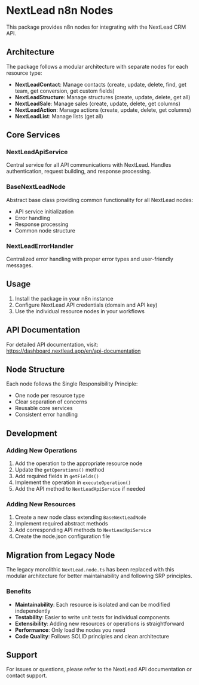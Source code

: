 # NextLead n8n Nodes

This package provides n8n nodes for integrating with the NextLead CRM API.

## Architecture

The package follows a modular architecture with separate nodes for each resource type:

- **NextLeadContact**: Manage contacts (create, update, delete, find, get team, get conversion, get custom fields)
- **NextLeadStructure**: Manage structures (create, update, delete, get all)
- **NextLeadSale**: Manage sales (create, update, delete, get columns)
- **NextLeadAction**: Manage actions (create, update, delete, get columns)
- **NextLeadList**: Manage lists (get all)

## Core Services

### NextLeadApiService
Central service for all API communications with NextLead. Handles authentication, request building, and response processing.

### BaseNextLeadNode
Abstract base class providing common functionality for all NextLead nodes:
- API service initialization
- Error handling
- Response processing
- Common node structure

### NextLeadErrorHandler
Centralized error handling with proper error types and user-friendly messages.

## Usage

1. Install the package in your n8n instance
2. Configure NextLead API credentials (domain and API key)
3. Use the individual resource nodes in your workflows

## API Documentation

For detailed API documentation, visit: https://dashboard.nextlead.app/en/api-documentation

## Node Structure

Each node follows the Single Responsibility Principle:
- One node per resource type
- Clear separation of concerns
- Reusable core services
- Consistent error handling

## Development

### Adding New Operations

1. Add the operation to the appropriate resource node
2. Update the `getOperations()` method
3. Add required fields in `getFields()`
4. Implement the operation in `executeOperation()`
5. Add the API method to `NextLeadApiService` if needed

### Adding New Resources

1. Create a new node class extending `BaseNextLeadNode`
2. Implement required abstract methods
3. Add corresponding API methods to `NextLeadApiService`
4. Create the node.json configuration file

## Migration from Legacy Node

The legacy monolithic `NextLead.node.ts` has been replaced with this modular architecture for better maintainability and following SRP principles.

### Benefits

- **Maintainability**: Each resource is isolated and can be modified independently
- **Testability**: Easier to write unit tests for individual components
- **Extensibility**: Adding new resources or operations is straightforward
- **Performance**: Only load the nodes you need
- **Code Quality**: Follows SOLID principles and clean architecture

## Support

For issues or questions, please refer to the NextLead API documentation or contact support.